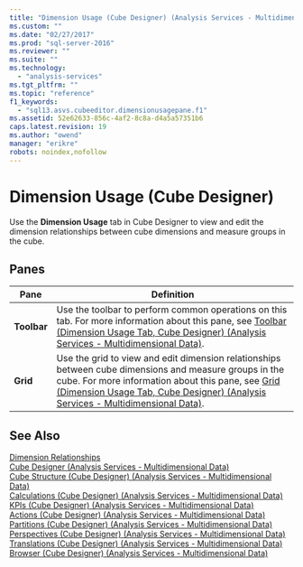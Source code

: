 ```yaml
---
title: "Dimension Usage (Cube Designer) (Analysis Services - Multidimensional Data) | Microsoft Docs"
ms.custom: ""
ms.date: "02/27/2017"
ms.prod: "sql-server-2016"
ms.reviewer: ""
ms.suite: ""
ms.technology: 
  - "analysis-services"
ms.tgt_pltfrm: ""
ms.topic: "reference"
f1_keywords: 
  - "sql13.asvs.cubeeditor.dimensionusagepane.f1"
ms.assetid: 52e62633-856c-4af2-8c8a-d4a5a57351b6
caps.latest.revision: 19
ms.author: "owend"
manager: "erikre"
robots: noindex,nofollow
---
```

# Dimension Usage (Cube Designer)
  Use the **Dimension Usage** tab in Cube Designer to view and edit the dimension relationships between cube dimensions and measure groups in the cube.  
  
## Panes  
  
|Pane|Definition|  
|----------|----------------|  
|**Toolbar**|Use the toolbar to perform common operations on this tab. For more information about this pane, see [Toolbar &#40;Dimension Usage Tab, Cube Designer&#41; &#40;Analysis Services - Multidimensional Data&#41;](../a9retired/dimension-usage-toolbar-cube-designer.md).|  
|**Grid**|Use the grid to view and edit dimension relationships between cube dimensions and measure groups in the cube. For more information about this pane, see [Grid &#40;Dimension Usage Tab, Cube Designer&#41; &#40;Analysis Services - Multidimensional Data&#41;](../a9retired/dimension-usage-grid-cube-designer.md).|  
  
## See Also  
 [Dimension Relationships](../analysis-services/multidimensional-models-olap-logical-cube-objects/dimension-relationships.md)   
 [Cube Designer &#40;Analysis Services - Multidimensional Data&#41;](../a9retired/cube-designer-analysis-services-multidimensional-data.md)   
 [Cube Structure &#40;Cube Designer&#41; &#40;Analysis Services - Multidimensional Data&#41;](../a9retired/cube-structure-cube-designer-analysis-services-multidimensional-data.md)   
 [Calculations &#40;Cube Designer&#41; &#40;Analysis Services - Multidimensional Data&#41;](../a9retired/calculations-cube-designer-analysis-services-multidimensional-data.md)   
 [KPIs &#40;Cube Designer&#41; &#40;Analysis Services - Multidimensional Data&#41;](../a9retired/kpis-cube-designer-analysis-services-multidimensional-data.md)   
 [Actions &#40;Cube Designer&#41; &#40;Analysis Services - Multidimensional Data&#41;](../a9retired/actions-cube-designer-analysis-services-multidimensional-data.md)   
 [Partitions &#40;Cube Designer&#41; &#40;Analysis Services - Multidimensional Data&#41;](../a9retired/partitions-cube-designer.md)   
 [Perspectives &#40;Cube Designer&#41; &#40;Analysis Services - Multidimensional Data&#41;](../a9retired/perspectives-cube-designer.md)   
 [Translations &#40;Cube Designer&#41; &#40;Analysis Services - Multidimensional Data&#41;](../a9retired/translations-cube-designer.md)   
 [Browser &#40;Cube Designer&#41; &#40;Analysis Services - Multidimensional Data&#41;](../a9retired/browser-cube-designer-analysis-services-multidimensional-data.md)  
  
  